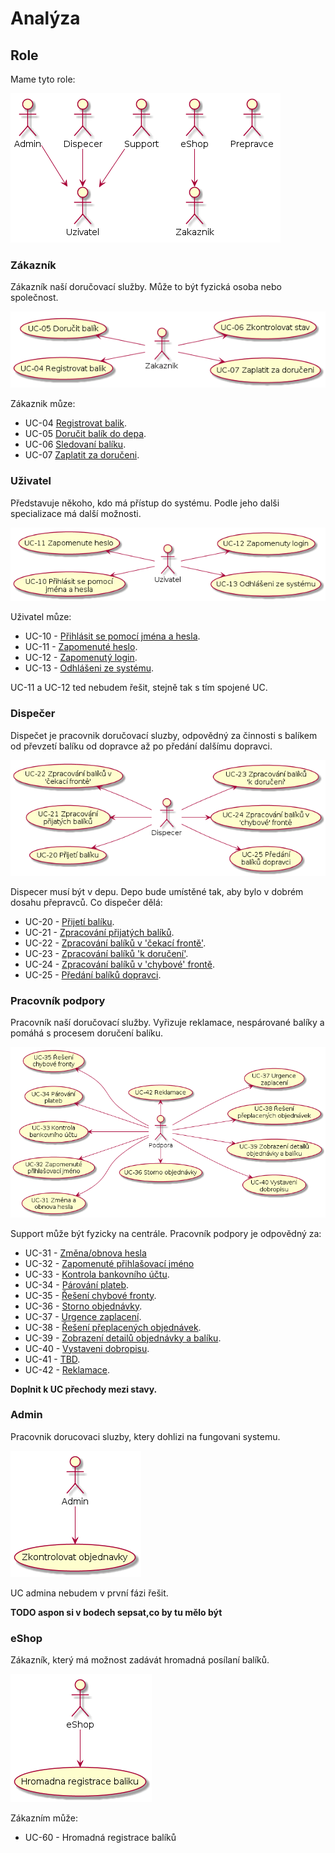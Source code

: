 # Analýza
## Role

Mame tyto role:

![Actors](./diagrams/out/actors.png "Role")

### Zákazník

Zákazník naší doručovací služby. Může to být fyzická osoba nebo společnost.

![Co muze delat Zakaznik](./diagrams/out/ucs-zakaznik.png "UCS for Zakaznik")

Zákaznik můze:

* UC-04 [Registrovat balik](../uc-00/#uc-04).
* UC-05 [Doručit balík do depa](../uc-00/#uc-05).
* UC-06 [Sledovaní balíku](../uc-00/#uc-06). 
* UC-07 [Zaplatit za doručeni](../uc-00/#uc-07).

### Uživatel

Představuje někoho, kdo má přístup do systému. Podle jeho dalši specializace má další možnosti.

![Co muze delat Uzivatel](./diagrams/out/ucs-uzivatel.png "UCS for Uzivatel")

Uživatel můze:

* UC-10 - [Přihlásit se pomocí jména a hesla](../uc-10/#uc-10).
* UC-11 - [Zapomenuté heslo](../uc-10/#uc-11).
* UC-12 - [Zapomenutý login](../uc-10/#uc-12).
* UC-13 - [Odhlášeni ze systému](../uc-10/#uc-13).

UC-11 a UC-12 ted nebudem řešit, stejně tak s tím spojené UC.

### Dispečer

Dispečet je pracovnik doručovací sluzby, odpovědný za činnosti s balíkem od převzetí balíku od dopravce až po předání dalšímu dopravci.

![Co muze delat Despecer](./diagrams/out/ucs-dispecer.png "UCS for Dispecer")

Dispecer musí být v depu. Depo bude umístěné tak, aby bylo v dobrém dosahu přepravců. Co dispečer dělá:

* UC-20 - [Přijetí balíku](../uc-20/#UC-20 "Přijetí balíku").
* UC-21 - [Zpracování přijatých balíků](../uc-20/#UC-21 "Zpracování přijatých balíků").
* UC-22 - [Zpracování balíků v 'čekací frontě'](../uc-20/#UC-22 "Zpracování balíků v 'čekací frontě'").
* UC-23 - [Zpracování balíků 'k doručení'](../uc-20/#UC-23 "Zpracování balíků 'k doručení'").
* UC-24 - [Zpracování balíků v 'chybové' frontě](../uc-20/#UC-24 "Zpracování balíků v 'chybové' frontě").
* UC-25 - [Předání balíků dopravci](../uc-20/#UC-25 "Předání balíků dopravci").

### Pracovník podpory

Pracovník naší doručovací služby. Vyřizuje reklamace, nespárované balíky a pomáhá s procesem doručení balíku.

![Co může delat Support](./diagrams/out/ucs-support.png "UCS for Support")

Support může být fyzicky na centrále. Pracovník podpory je odpovědný za:

* UC-31 - [Změna/obnova hesla](../uc-30/#UC-31 "Změna/obnova hesla")
* UC-32 - [Zapomenuté přihlašovací jméno](../uc-30/#UC-32 "Zapomenuté přihlašovací jméno")
* UC-33 - [Kontrola bankovního účtu](../uc-30/#UC-33 "Kontrola bankovního účtu").
* UC-34 - [Párování plateb](../uc-30/#UC-34 "Párování plateb"). 
* UC-35 - [Řešení chybové fronty](../uc-30/#UC-35 "Řešení chybové fronty"). 
* UC-36 - [Storno objednávky](../uc-30/#UC-36 "Storno objednávky"). 
* UC-37 - [Urgence zaplacení](../uc-30/#UC-37 "Urgence zaplacení"). 
* UC-38 - [Řešení přeplacených objednávek](../uc-30/#UC-38 "Řešení přeplacených objednávek").
* UC-39 - [Zobrazení detailů objednávky a balíku](../uc-30/#UC-34 "Zobrazení detailů objednávky a balíku").
* UC-40 - [Vystaveni dobropisu](../uc-30/#UC-34 "Vystaveni dobropisu").
* UC-41 - [TBD](../uc-30/#UC-41 "Urgovani zaplacení").
* UC-42 - [Reklamace](../uc-30/#UC-34 "v").

**Doplnit k UC přechody mezi stavy.**

### Admin

Pracovnik dorucovaci sluzby, ktery dohlizi na fungovani systemu.

![Co muze delat Admin](./diagrams/out/ucs-admin.png "UCS for Admin")

UC admina nebudem v první fázi řešit.

**TODO aspon si v bodech sepsat,co by tu mělo být**

### eShop

Zákazník, který má možnost zadávát hromadná posílaní balíků.

![Co může dělat eShop](./diagrams/out/ucs-eshop.png "UCS for eShop")
 
Zákazním může:

* UC-60 - Hromadná registrace balíků



